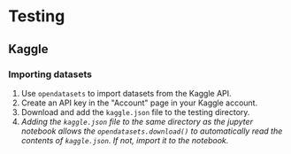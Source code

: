 # Testing

## Kaggle

### Importing datasets

1. Use `opendatasets` to import datasets from the Kaggle API.
2. Create an API key in the "Account" page in your Kaggle account.
3. Download and add the `kaggle.json` file to the testing directory.
4. *Adding the `kaggle.json` file to the same directory as the jupyter notebook allows the `opendatasets.download()` to automatically read the contents of `kaggle.json`. If not, import it to the notebook.*

